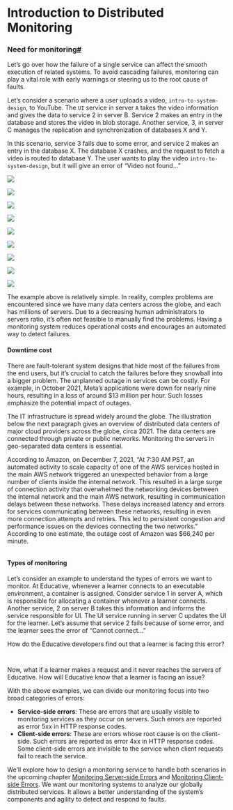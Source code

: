 # Introduction to Distributed Monitoring

### Need for monitoring[#](https://www.educative.io/courses/grokking-modern-system-design-interview-for-engineers-managers/introduction-to-distributed-monitoring#Need-for-monitoring-0) <a href="#need-for-monitoring-0" id="need-for-monitoring-0"></a>

Let’s go over how the failure of a single service can affect the smooth execution of related systems. To avoid cascading failures, monitoring can play a vital role with early warnings or steering us to the root cause of faults.

Let’s consider a scenario where a user uploads a video, `intro-to-system-design`, to YouTube. The `UI` service in server `A` takes the video information and gives the data to service 2 in server B. Service 2 makes an entry in the database and stores the video in blob storage. Another service, 3, in server C manages the replication and synchronization of databases X and Y.

In this scenario, service 3 fails due to some error, and service 2 makes an entry in the database X. The database X crashes, and the request to fetch a video is routed to database Y. The user wants to play the video `intro-to-system-design`, but it will give an error of “Video not found…”

![](<https://kuweiguge.github.io/Grokking-Modern-System-Design-Interview-Gitbook/.gitbook/assets/Screenshot 2023-09-02 at 11.52.06 PM.png>)

![](<https://kuweiguge.github.io/Grokking-Modern-System-Design-Interview-Gitbook/.gitbook/assets/Screenshot 2023-09-02 at 11.52.23 PM.png>)

![](<https://kuweiguge.github.io/Grokking-Modern-System-Design-Interview-Gitbook/.gitbook/assets/Screenshot 2023-09-02 at 11.52.40 PM.png>)

![](<https://kuweiguge.github.io/Grokking-Modern-System-Design-Interview-Gitbook/.gitbook/assets/Screenshot 2023-09-02 at 11.52.56 PM.png>)

![](<https://kuweiguge.github.io/Grokking-Modern-System-Design-Interview-Gitbook/.gitbook/assets/Screenshot 2023-09-02 at 11.53.08 PM.png>)

![](<https://kuweiguge.github.io/Grokking-Modern-System-Design-Interview-Gitbook/.gitbook/assets/Screenshot 2023-09-02 at 11.53.18 PM.png>)

![](<https://kuweiguge.github.io/Grokking-Modern-System-Design-Interview-Gitbook/.gitbook/assets/Screenshot 2023-09-02 at 11.53.32 PM.png>)

![](<https://kuweiguge.github.io/Grokking-Modern-System-Design-Interview-Gitbook/.gitbook/assets/Screenshot 2023-09-02 at 11.53.47 PM.png>)

![](<https://kuweiguge.github.io/Grokking-Modern-System-Design-Interview-Gitbook/.gitbook/assets/Screenshot 2023-09-02 at 11.53.59 PM.png>)

The example above is relatively simple. In reality, complex problems are encountered since we have many data centers across the globe, and each has millions of servers. Due to a decreasing human administrators to servers ratio, it’s often not feasible to manually find the problems. Having a monitoring system reduces operational costs and encourages an automated way to detect failures.

#### Downtime cost <a href="#downtime-cost-0" id="downtime-cost-0"></a>

There are fault-tolerant system designs that hide most of the failures from the end users, but it’s crucial to catch the failures before they snowball into a bigger problem. The unplanned outage in services can be costly. For example, in October 2021, Meta’s applications were down for nearly nine hours, resulting in a loss of around $13 million per hour. Such losses emphasize the potential impact of outages.

The IT infrastructure is spread widely around the globe. The illustration below the next paragraph gives an overview of distributed data centers of major cloud providers across the globe, circa 2021. The data centers are connected through private or public networks. Monitoring the servers in geo-separated data centers is essential.

According to Amazon, on December 7, 2021, “At 7:30 AM PST, an automated activity to scale capacity of one of the AWS services hosted in the main AWS network triggered an unexpected behavior from a large number of clients inside the internal network. This resulted in a large surge of connection activity that overwhelmed the networking devices between the internal network and the main AWS network, resulting in communication delays between these networks. These delays increased latency and errors for services communicating between these networks, resulting in even more connection attempts and retries. This led to persistent congestion and performance issues on the devices connecting the two networks.” According to one estimate, the outage cost of Amazon was $66,240 per minute.

<figure><img src="https://kuweiguge.github.io/Grokking-Modern-System-Design-Interview-Gitbook/.gitbook/assets/Screenshot 2023-09-02 at 11.54.27 PM.png" alt=""><figcaption></figcaption></figure>

#### Types of monitoring <a href="#types-of-monitoring-0" id="types-of-monitoring-0"></a>

Let’s consider an example to understand the types of errors we want to monitor. At Educative, whenever a learner connects to an executable environment, a container is assigned. Consider service 1 in server A, which is responsible for allocating a container whenever a learner connects. Another service, 2 on server B takes this information and informs the service responsible for UI. The UI service running in server C updates the UI for the learner. Let’s assume that service 2 fails because of some error, and the learner sees the error of “Cannot connect…”

How do the Educative developers find out that a learner is facing this error?

<figure><img src="https://kuweiguge.github.io/Grokking-Modern-System-Design-Interview-Gitbook/.gitbook/assets/Screenshot 2023-09-02 at 11.54.58 PM.png" alt=""><figcaption></figcaption></figure>

<figure><img src="https://kuweiguge.github.io/Grokking-Modern-System-Design-Interview-Gitbook/.gitbook/assets/Screenshot 2023-09-02 at 11.55.15 PM.png" alt=""><figcaption></figcaption></figure>

Now, what if a learner makes a request and it never reaches the servers of Educative. How will Educative know that a learner is facing an issue?

With the above examples, we can divide our monitoring focus into two broad categories of errors:

* **Service-side errors**: These are errors that are usually visible to monitoring services as they occur on servers. Such errors are reported as error 5xx in HTTP response codes.
* **Client-side errors**: These are errors whose root cause is on the client-side. Such errors are reported as error 4xx in HTTP response codes. Some client-side errors are invisible to the service when client requests fail to reach the service.

We’ll explore how to design a monitoring service to handle both scenarios in the upcoming chapter [Monitoring Server-side Errors](../monitor-server-side-errors/design-of-a-monitoring-system.md) and [Monitoring Client-side Errors](../monitor-client-side-errors/focus-on-client-side-errors-in-a-monitoring-system.md). We want our monitoring systems to analyze our globally distributed services. It allows a better understanding of the system’s components and agility to detect and respond to faults.
